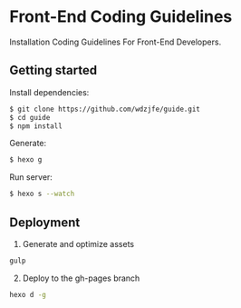 # Front-End Coding Guidelines

Installation Coding Guidelines For Front-End Developers.

## Getting started

Install dependencies:

``` bash
$ git clone https://github.com/wdzjfe/guide.git
$ cd guide
$ npm install
```

Generate:

``` bash
$ hexo g
```

Run server:

``` bash
$ hexo s --watch
```

## Deployment

1. Generate and optimize assets

  ```bash
  gulp
  ```

2. Deploy to the gh-pages branch

  ```bash
  hexo d -g
  ```
